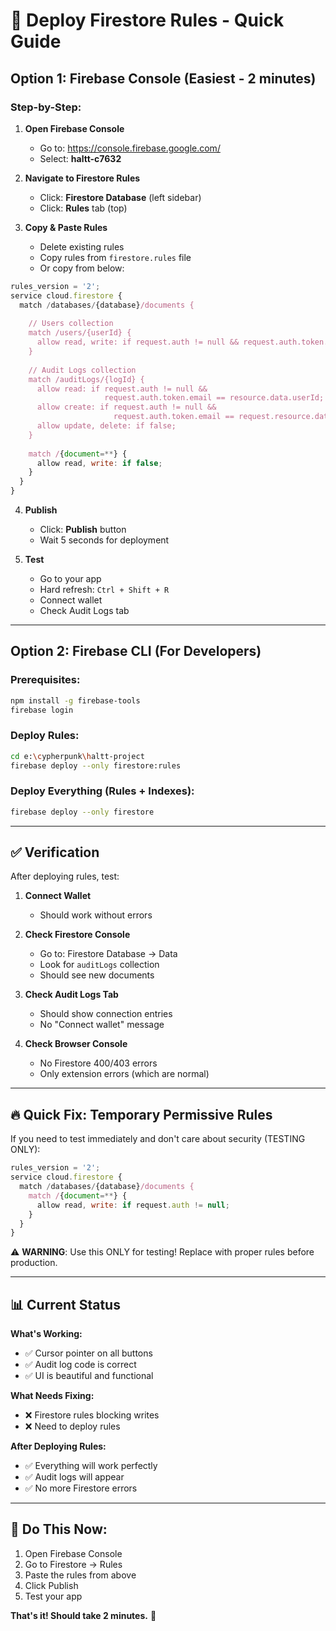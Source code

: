 # 🚀 Deploy Firestore Rules - Quick Guide

## Option 1: Firebase Console (Easiest - 2 minutes)

### Step-by-Step:

1. **Open Firebase Console**
   - Go to: https://console.firebase.google.com/
   - Select: **haltt-c7632**

2. **Navigate to Firestore Rules**
   - Click: **Firestore Database** (left sidebar)
   - Click: **Rules** tab (top)

3. **Copy & Paste Rules**
   - Delete existing rules
   - Copy rules from `firestore.rules` file
   - Or copy from below:

```javascript
rules_version = '2';
service cloud.firestore {
  match /databases/{database}/documents {
    
    // Users collection
    match /users/{userId} {
      allow read, write: if request.auth != null && request.auth.token.email == userId;
    }
    
    // Audit Logs collection
    match /auditLogs/{logId} {
      allow read: if request.auth != null && 
                     request.auth.token.email == resource.data.userId;
      allow create: if request.auth != null && 
                       request.auth.token.email == request.resource.data.userId;
      allow update, delete: if false;
    }
    
    match /{document=**} {
      allow read, write: if false;
    }
  }
}
```

4. **Publish**
   - Click: **Publish** button
   - Wait 5 seconds for deployment

5. **Test**
   - Go to your app
   - Hard refresh: `Ctrl + Shift + R`
   - Connect wallet
   - Check Audit Logs tab

---

## Option 2: Firebase CLI (For Developers)

### Prerequisites:
```bash
npm install -g firebase-tools
firebase login
```

### Deploy Rules:
```bash
cd e:\cypherpunk\haltt-project
firebase deploy --only firestore:rules
```

### Deploy Everything (Rules + Indexes):
```bash
firebase deploy --only firestore
```

---

## ✅ Verification

After deploying rules, test:

1. **Connect Wallet**
   - Should work without errors

2. **Check Firestore Console**
   - Go to: Firestore Database → Data
   - Look for `auditLogs` collection
   - Should see new documents

3. **Check Audit Logs Tab**
   - Should show connection entries
   - No "Connect wallet" message

4. **Check Browser Console**
   - No Firestore 400/403 errors
   - Only extension errors (which are normal)

---

## 🔥 Quick Fix: Temporary Permissive Rules

If you need to test immediately and don't care about security (TESTING ONLY):

```javascript
rules_version = '2';
service cloud.firestore {
  match /databases/{database}/documents {
    match /{document=**} {
      allow read, write: if request.auth != null;
    }
  }
}
```

⚠️ **WARNING**: Use this ONLY for testing! Replace with proper rules before production.

---

## 📊 Current Status

**What's Working:**
- ✅ Cursor pointer on all buttons
- ✅ Audit log code is correct
- ✅ UI is beautiful and functional

**What Needs Fixing:**
- ❌ Firestore rules blocking writes
- ❌ Need to deploy rules

**After Deploying Rules:**
- ✅ Everything will work perfectly
- ✅ Audit logs will appear
- ✅ No more Firestore errors

---

## 🎯 Do This Now:

1. Open Firebase Console
2. Go to Firestore → Rules
3. Paste the rules from above
4. Click Publish
5. Test your app

**That's it! Should take 2 minutes.** 🚀
